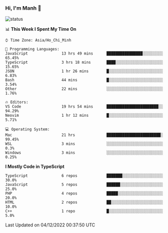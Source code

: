 ### Hi, I'm Manh 👋

![status](https://badge.stateful.com/manhhn01/status.svg)

<!--START_SECTION:waka-->
📊 **This Week I Spent My Time On** 

```text
⌚︎ Time Zone: Asia/Ho_Chi_Minh

💬 Programming Languages: 
JavaScript               13 hrs 49 mins      ████████████████░░░░░░░░░   65.45% 
TypeScript               3 hrs 18 mins       ████░░░░░░░░░░░░░░░░░░░░░   15.65% 
JSON                     1 hr 26 mins        █░░░░░░░░░░░░░░░░░░░░░░░░   6.83% 
Bash                     44 mins             █░░░░░░░░░░░░░░░░░░░░░░░░   3.54% 
Other                    22 mins             ░░░░░░░░░░░░░░░░░░░░░░░░░   1.76%

🔥 Editors: 
VS Code                  19 hrs 54 mins      ███████████████████████░░   94.29% 
Neovim                   1 hr 12 mins        █░░░░░░░░░░░░░░░░░░░░░░░░   5.71%

💻 Operating System: 
Mac                      21 hrs              ████████████████████████░   99.45% 
WSL                      3 mins              ░░░░░░░░░░░░░░░░░░░░░░░░░   0.3% 
Windows                  3 mins              ░░░░░░░░░░░░░░░░░░░░░░░░░   0.25%

```

**I Mostly Code in TypeScript** 

```text
TypeScript               6 repos             ███████░░░░░░░░░░░░░░░░░░   30.0% 
JavaScript               5 repos             ██████░░░░░░░░░░░░░░░░░░░   25.0% 
PHP                      4 repos             █████░░░░░░░░░░░░░░░░░░░░   20.0% 
HTML                     2 repos             ██░░░░░░░░░░░░░░░░░░░░░░░   10.0% 
C++                      1 repo              █░░░░░░░░░░░░░░░░░░░░░░░░   5.0%

```



 Last Updated on 04/12/2022 00:37:50 UTC
<!--END_SECTION:waka-->

